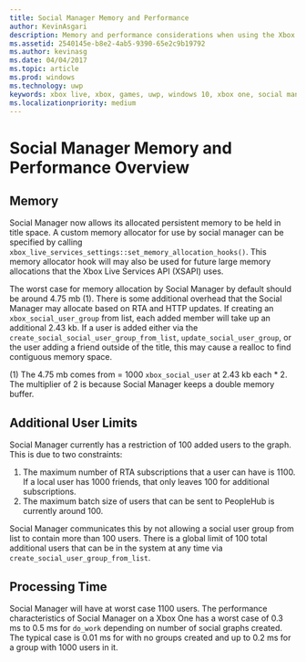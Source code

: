```yaml
---
title: Social Manager Memory and Performance
author: KevinAsgari
description: Memory and performance considerations when using the Xbox Live Social Manager API.
ms.assetid: 2540145e-b8e2-4ab5-9390-65e2c9b19792
ms.author: kevinasg
ms.date: 04/04/2017
ms.topic: article
ms.prod: windows
ms.technology: uwp
keywords: xbox live, xbox, games, uwp, windows 10, xbox one, social manager, people
ms.localizationpriority: medium
---
```

# Social Manager Memory and Performance Overview

## Memory

Social Manager now allows its allocated persistent memory to be held in title space. A custom memory allocator for use by social manager can be specified by calling `xbox_live_services_settings::set_memory_allocation_hooks()`. This memory allocator hook will may also be used for future large memory allocations that the Xbox Live Services API (XSAPI) uses.

The worst case for memory allocation by Social Manager by default should be around 4.75 mb (1). There is some additional overhead that the Social Manager may allocate based on RTA and HTTP updates. If creating an `xbox_social_user_group` from list, each added member will take up an additional 2.43 kb. If a user is added either via the `create_social_social_user_group_from_list`, `update_social_user_group`, or the user adding a friend outside of the title, this may cause a realloc to find contiguous memory space.

(1) The 4.75 mb comes from = 1000 `xbox_social_user` at 2.43 kb each * 2. The multiplier of 2 is because Social Manager keeps a double memory buffer.

## Additional User Limits

Social Manager currently has a restriction of 100 added users to the graph. This is due to two constraints:

1. The maximum number of RTA subscriptions that a user can have is 1100. If a local user has 1000 friends, that only leaves 100 for additional subscriptions.
2. The maximum batch size of users that can be sent to PeopleHub is currently around 100.

Social Manager communicates this by not allowing a social user group from list to contain more than 100 users. There is a global limit of 100 total additional users that can be in the system at any time via `create_social_user_group_from_list`.

## Processing Time

Social Manager will have at worst case 1100 users. The performance characteristics of Social Manager on a Xbox One has a worst case of 0.3 ms to 0.5 ms for `do_work` depending on number of social graphs created. The typical case is 0.01 ms for with no groups created and up to 0.2 ms for a group with 1000 users in it.

